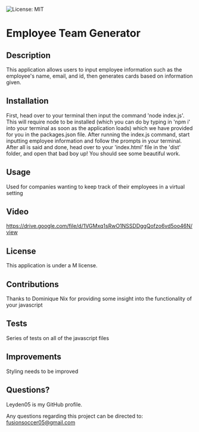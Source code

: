 ![License: MIT](https://img.shields.io/badge/License-MIT-yellow.svg)
# Employee Team Generator

## Description
This application allows users to input employee information such as the employee's name, email, and id, then generates cards based on information given.

## Installation
First, head over to your terminal then input the command 'node index.js'. This will require node to be installed (which you can do by typing in 'npm i' into your terminal as soon as the application loads) which we have provided for you in the packages.json file. After running the index.js command, start inputting employee information and follow the prompts in your terminal. After all is said and done, head over to your 'index.html' file in the 'dist' folder, and open that bad boy up! You should see some beautiful work.

## Usage
Used for companies wanting to keep track of their employees in a virtual setting

## Video
https://drive.google.com/file/d/1VGMxq1sRwO1NSSDDggQofzo6vd5oo46N/view

## License
This application is under a M license.

## Contributions
Thanks to Dominique Nix for providing some insight into the functionality of your javascript

## Tests
Series of tests on all of the javascript files

## Improvements
Styling needs to be improved

## Questions?
Leyden05 is my GitHub profile. 

Any questions regarding this project can be directed to: fusionsoccer05@gmail.com
